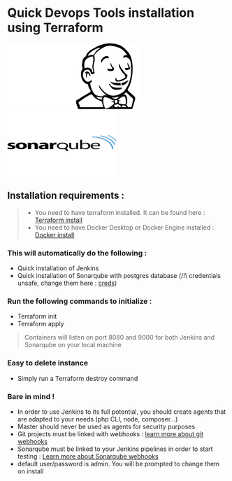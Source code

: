 # Quick Devops Tools installation using Terraform

<img src="./assets/svg/assets.svg" width="150" height="150"><img src="./assets/svg/jenkins.svg" width="150" height="150"><img src="./assets/svg/sonarqube-svgrepo-com.svg" width="250" height="150">

## Installation requirements :

> - You need to have terraform installed. It can be found here : [Terraform install](https://developer.hashicorp.com/terraform/tutorials/docker-get-started/install-cli)
> - You need to have Docker Desktop or Docker Engine installed : [Docker install](https://docs.docker.com/engine/install/)

### This will automatically do the following :

- Quick installation of Jenkins
- Quick installation of Sonarqube with postgres database (/!\ credentials unsafe, change them here : [creds](./modules/variables.tf))

### Run the following commands to initialize :

- Terraform init
- Terraform apply

> Containers will listen on port 8080 and 9000 for both Jenkins and Sonarqube on your local machine

### Easy to delete instance

- Simply run a Terraform destroy command

### Bare in mind !

- In order to use Jenkins to its full potential, you should create agents that are adapted to your needs (php CLI, node, composer...)
- Master should never be used as agents for security purposes
- Git projects must be linked with webhooks : [learn more about git webhooks](https://docs.github.com/en/webhooks/about-webhooks)
- Sonarqube must be linked to your Jenkins pipelines in order to start testing : [Learn more about Sonarqube webhooks](https://docs.sonarsource.com/sonarqube/latest/project-administration/webhooks/)
- default user/password is admin. You will be prompted to change them on install